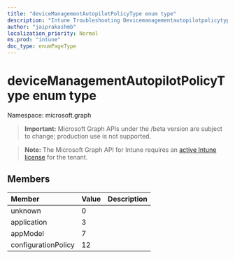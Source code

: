 ```yaml
---
title: "deviceManagementAutopilotPolicyType enum type"
description: "Intune Troubleshooting Devicemanagementautopilotpolicytype Resources ."
author: "jaiprakashmb"
localization_priority: Normal
ms.prod: "intune"
doc_type: enumPageType
---
```


# deviceManagementAutopilotPolicyType enum type

Namespace: microsoft.graph

> **Important:** Microsoft Graph APIs under the /beta version are subject to change; production use is not supported.

> **Note:** The Microsoft Graph API for Intune requires an [active Intune license](https://go.microsoft.com/fwlink/?linkid=839381) for the tenant.



## Members
|Member|Value|Description|
|:---|:---|:---|
|unknown|0||
|application|3||
|appModel|7||
|configurationPolicy|12||
